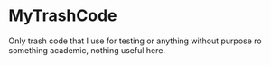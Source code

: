 # MyTrashCode
Only trash code that I use for testing or anything without purpose ro something academic, nothing useful here.
